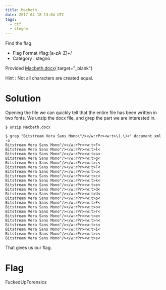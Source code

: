 ```yaml
---
title: Macbeth
date: 2017-04-18 13:04 UTC
tags:
  - ctf
  - stegno
---
```


Find the flag.

- Flag Format /flag:[a-zA-Z]+/
- Category : stegno

Provided [Macbeth.docx](2017-04-18-macbeth/Macbeth.docx){:target="_blank"}

Hint : Not all characters are created equal.

Solution
========

Opening the file we can quickly tell that the entire file has been written in two fonts. We unzip the docx file, and grep the part we are interested in.

    $ unzip Macbeth.docx

    $ grep "Bitstream Vera Sans Mono\"/></w:rPr><w:t>\(.\)<" document.xml -o
    Bitstream Vera Sans Mono"/></w:rPr><w:t>F<
    Bitstream Vera Sans Mono"/></w:rPr><w:t>l<
    Bitstream Vera Sans Mono"/></w:rPr><w:t>a<
    Bitstream Vera Sans Mono"/></w:rPr><w:t>g<
    Bitstream Vera Sans Mono"/></w:rPr><w:t>:<
    Bitstream Vera Sans Mono"/></w:rPr><w:t>F<
    Bitstream Vera Sans Mono"/></w:rPr><w:t>u<
    Bitstream Vera Sans Mono"/></w:rPr><w:t>c<
    Bitstream Vera Sans Mono"/></w:rPr><w:t>k<
    Bitstream Vera Sans Mono"/></w:rPr><w:t>e<
    Bitstream Vera Sans Mono"/></w:rPr><w:t>d<
    Bitstream Vera Sans Mono"/></w:rPr><w:t>U<
    Bitstream Vera Sans Mono"/></w:rPr><w:t>p<
    Bitstream Vera Sans Mono"/></w:rPr><w:t>F<
    Bitstream Vera Sans Mono"/></w:rPr><w:t>o<
    Bitstream Vera Sans Mono"/></w:rPr><w:t>r<
    Bitstream Vera Sans Mono"/></w:rPr><w:t>e<
    Bitstream Vera Sans Mono"/></w:rPr><w:t>n<
    Bitstream Vera Sans Mono"/></w:rPr><w:t>s<
    Bitstream Vera Sans Mono"/></w:rPr><w:t>i<
    Bitstream Vera Sans Mono"/></w:rPr><w:t>c<
    Bitstream Vera Sans Mono"/></w:rPr><w:t>s<

That gives us our flag.

Flag
====
FuckedUpForensics
